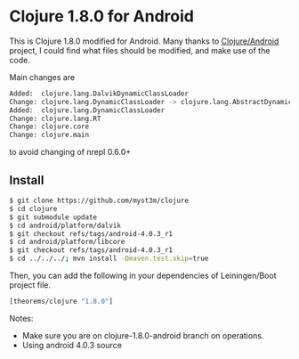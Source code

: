 # Clojure 1.8.0 for Android

This is Clojure 1.8.0 modified for Android.
Many thanks to [Clojure/Android](https://github.com/clojure-android) project, I could find what files
should be modified, and make use of the code.

Main changes are 
```sh
Added:  clojure.lang.DalvikDynamicClassLoader
Change: clojure.lang.DynamicClassLoader -> clojure.lang.AbstractDynamicClassLoader
Added:  clojure.lang.DynamicClassLoader
Change: clojure.lang.RT
Change: clojure.core
Change: clojure.main
```
to avoid changing of nrepl 0.6.0+

## Install
```sh
$ git clone https://github.com/myst3m/clojure
$ cd clojure
$ git submodule update
$ cd android/platform/dalvik
$ git checkout refs/tags/android-4.0.3_r1
$ cd android/platform/libcore
$ git checkout refs/tags/android-4.0.3_r1 
$ cd ../../../; mvn install -Dmaven.test.skip=true
```

Then, you can add the following in your dependencies of Leiningen/Boot project file.
```sh
[theorems/clojure "1.8.0"]
```


Notes:
 - Make sure you are on clojure-1.8.0-android branch on operations.
 - Using android 4.0.3 source
